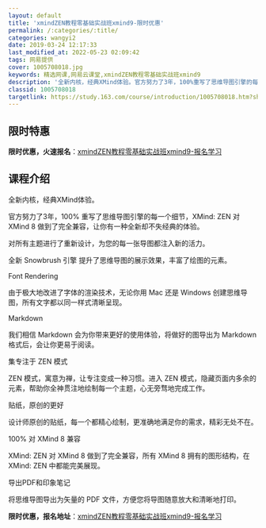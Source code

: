 ```yaml
---
layout: default
title: 'xmindZEN教程零基础实战班xmind9-限时优惠'
permalink: /:categories/:title/
categories: wangyi2
date: 2019-03-24 12:17:33
last_modified_at: 2022-05-23 02:09:42
tags: 网易提供
cover: 1005708018.jpg
keywords: 精选网课,网易云课堂,xmindZEN教程零基础实战班xmind9
description: '全新内核，经典XMind体验。官方努力了3年，100%重写了思维导图引擎的每一个细节，XMind:ZEN对XMind8做'
classid: 1005708018
targetlink: https://study.163.com/course/introduction/1005708018.htm?share=1&shareId=1025206652&utm_campaign=share&utm_medium=iphoneShare&utm_source=&utm_u=1025206652
---
```


## 限时特惠

**限时优惠，火速报名**：[xmindZEN教程零基础实战班xmind9-报名学习](https://study.163.com/course/introduction/1005708018.htm?share=1&shareId=1025206652&utm_campaign=share&utm_medium=iphoneShare&utm_source=&utm_u=1025206652)

## 课程介绍

全新内核，经典XMind体验。

官方努力了3年，100% 重写了思维导图引擎的每一个细节，XMind: ZEN 对 XMind 8 做到了完全兼容，让你有一种全新却不失经典的体验。

对所有主题进行了重新设计，为您的每一张导图都注入新的活力。



全新 Snowbrush 引擎 提升了思维导图的展示效果，丰富了绘图的元素。

Font Rendering

由于极大地改进了字体的渲染技术，无论你用 Mac 还是 Windows 创建思维导图，所有文字都以同一样式清晰呈现。

Markdown

我们相信 Markdown 会为你带来更好的使用体验，将做好的图导出为 Markdown 格式后，会让你更易于阅读。

集专注于 ZEN 模式

ZEN 模式，寓意为禅，让专注变成一种习惯。进入 ZEN 模式，隐藏页面内多余的元素，帮助你全神贯注地绘制每一个主题，心无旁骛地完成工作。

贴纸，原创的更好

设计师原创的贴纸，每一个都精心绘制，更准确地满足你的需求，精彩无处不在。

100% 对 XMind 8 兼容

XMind: ZEN 对 XMind 8 做到了完全兼容，所有 XMind 8 拥有的图形结构，在 XMind: ZEN 中都能完美展现。

导出PDF和印象笔记

将思维导图导出为矢量的 PDF 文件，方便您将导图随意放大和清晰地打印。

**限时优惠，报名地址**：[xmindZEN教程零基础实战班xmind9-报名学习](https://study.163.com/course/introduction/1005708018.htm?share=1&shareId=1025206652&utm_campaign=share&utm_medium=iphoneShare&utm_source=&utm_u=1025206652)

